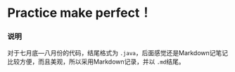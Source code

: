 Practice make perfect！
===

### 说明

对于七月底—八月份的代码，结尾格式为 `.java`，后面感觉还是Markdown记笔记比较方便，而且美观，所以采用Markdown记录，并以 `.md`结尾。